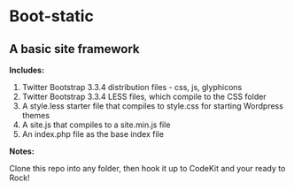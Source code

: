 Boot-static
====

A basic site framework
----------------------

**Includes:**

1. Twitter Bootstrap 3.3.4 distribution files - css, js, glyphicons
2. Twitter Bootstrap 3.3.4 LESS files, which compile to the CSS folder
3. A style.less starter file that compiles to style.css for starting Wordpress themes
4. A site.js that compiles to a site.min.js file
5. An index.php file as the base index file

**Notes:** 

Clone this repo into any folder, then hook it up to CodeKit and your ready to Rock!
